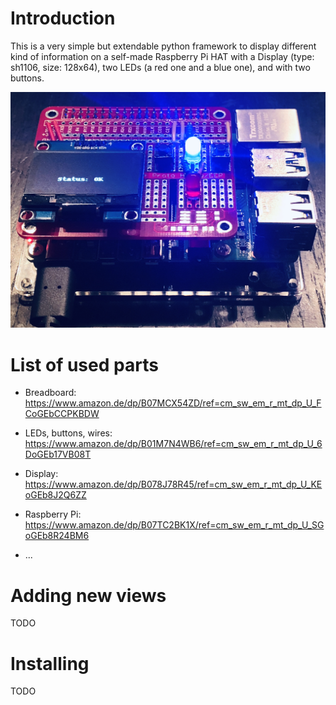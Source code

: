 # Introduction

This is a very simple but extendable python framework to display different kind of information on a self-made Raspberry Pi HAT with a Display (type: sh1106, size: 128x64), two LEDs (a red one and a blue one), and with two buttons.

![Self-made Raspberry Pi HAT](images/HAT.jpg "Self-made Raspberry Pi HAT")

# List of used parts

* Breadboard: https://www.amazon.de/dp/B07MCX54ZD/ref=cm_sw_em_r_mt_dp_U_FCoGEbCCPKBDW
* LEDs, buttons, wires: https://www.amazon.de/dp/B01M7N4WB6/ref=cm_sw_em_r_mt_dp_U_6DoGEb17VB08T
* Display: https://www.amazon.de/dp/B078J78R45/ref=cm_sw_em_r_mt_dp_U_KEoGEb8J2Q6ZZ

* Raspberry Pi: https://www.amazon.de/dp/B07TC2BK1X/ref=cm_sw_em_r_mt_dp_U_SGoGEb8R24BM6
* ...

# Adding new views

TODO

# Installing

TODO